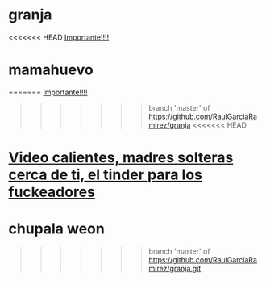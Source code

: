 # granja

<<<<<<< HEAD
[Importante!!!!](https://www.youtube.com/watch?v=xarlmZw2K7U)
 # mamahuevo
=======
[Importante!!!!](https://www.pornhub.com)
>>>>>>> branch 'master' of https://github.com/RaulGarciaRamirez/granja
<<<<<<< HEAD


[Video calientes, madres solteras cerca de ti, el tinder para los fuckeadores](https://www.youtube.com/user/willyrex)
=======
# chupala weon
>>>>>>> branch 'master' of https://github.com/RaulGarciaRamirez/granja.git
